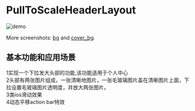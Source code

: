 # PullToScaleHeaderLayout

![demo](ScreenShots/demo.gif)

More screenshots: [bg](ScreenShots/pic_hd.jpg) and [cover_bg](ScreenShots/pic_hd_1.jpg).

## 基本功能和应用场景
1实现一个下拉发大头部的功能,该功能适用于个人中心
<br/>
2头部有两张图片组成，一张清晰地图片，一张毛玻璃图片盖在清晰图片上面，下拉设置毛玻璃图片透明度，并放大两张图片。
<br/>
3类ios滑动效果
<br/>
4动态平移action bar特效

